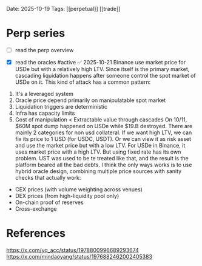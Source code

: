 Date: 2025-10-19
Tags: [[perpetual]] [[trade]]

# Perp series

- [ ] read the perp overview

- [x] read the oracles #active ✅ 2025-10-21
Binance use market price for USDe but with a relatively high LTV. Since itself is the primary market, cascading liquidation happens after someone control the spot market of USDe on it.
This kind of attack has a common pattern:
1. It's a leveraged system
2. Oracle price depend primarily on manipulatable spot market
3. Liquidation triggers are deterministic
4. Infra has capacity limits
5. Cost of manipulation < Extractable value through cascades
On 10/11, $60M spot dump happened on USDe while $19.B destroyed.
There are mainly 2 categories for non usd collateral. If we want high LTV, we can fix its price to 1 USD (for USDC, USDT). Or we can view it as risk asset and use the market price but with a low LTV. For USDe in Binance, it uses market price with a high LTV.
But using fixed rate has its own problem. UST was used to be te treated like that, and the result is the platform beared all the bad debts.
I think the only ways works is to use hybrid oracle design, combining multiple price sources with sanity checks that actually work:
- CEX prices (with volume weighting across venues)
- DEX prices (from high-liquidity pool only)
- On-chain proof of reserves
- Cross-exchange

# References
https://x.com/yq_acc/status/1978800996689293674
https://x.com/mindaoyang/status/1976882462002405383